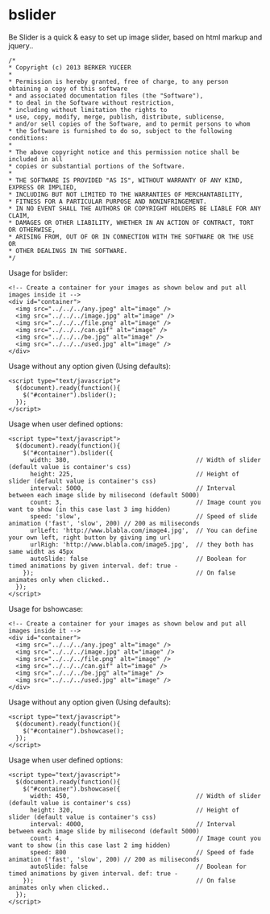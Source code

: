 bslider
=======

Be Slider is a quick & easy to set up image slider, based on html markup and jquery..

    /*
    * Copyright (c) 2013 BERKER YUCEER
    *
    * Permission is hereby granted, free of charge, to any person obtaining a copy of this software
    * and associated documentation files (the "Software"),
    * to deal in the Software without restriction,
    * including without limitation the rights to
    * use, copy, modify, merge, publish, distribute, sublicense,
    * and/or sell copies of the Software, and to permit persons to whom
    * the Software is furnished to do so, subject to the following conditions:
    *
    * The above copyright notice and this permission notice shall be included in all
    * copies or substantial portions of the Software.
    *
    * THE SOFTWARE IS PROVIDED "AS IS", WITHOUT WARRANTY OF ANY KIND, EXPRESS OR IMPLIED,
    * INCLUDING BUT NOT LIMITED TO THE WARRANTIES OF MERCHANTABILITY,
    * FITNESS FOR A PARTICULAR PURPOSE AND NONINFRINGEMENT.
    * IN NO EVENT SHALL THE AUTHORS OR COPYRIGHT HOLDERS BE LIABLE FOR ANY CLAIM,
    * DAMAGES OR OTHER LIABILITY, WHETHER IN AN ACTION OF CONTRACT, TORT OR OTHERWISE,
    * ARISING FROM, OUT OF OR IN CONNECTION WITH THE SOFTWARE OR THE USE OR
    * OTHER DEALINGS IN THE SOFTWARE.
    */

Usage for bslider:
    
    <!-- Create a container for your images as shown below and put all images inside it -->
    <div id="container">
      <img src="../../../any.jpeg" alt="image" />
      <img src="../../../image.jpg" alt="image" />
      <img src="../../../file.png" alt="image" />
      <img src="../../../can.gif" alt="image" />
      <img src="../../../be.jpg" alt="image" />
      <img src="../../../used.jpg" alt="image" />
    </div>

Usage without any option given (Using defaults):
    
    <script type="text/javascript">
      $(document).ready(function(){
        $("#container").bslider();
      });
    </script>

Usage when user defined options:
    
    <script type="text/javascript">
      $(document).ready(function(){
        $("#container").bslider({
          width: 380,                                   // Width of slider (default value is container's css)
          height: 225,                                  // Height of slider (default value is container's css)
          interval: 5000,                               // Interval between each image slide by milisecond (default 5000)
          count: 3,                                     // Image count you want to show (in this case last 3 img hidden)
          speed: 'slow',                                // Speed of slide animation ('fast', 'slow', 200) // 200 as miliseconds
          urlLeft: 'http://www.blabla.com/image4.jpg',  // You can define your own left, right button by giving img url 
          urlRigh: 'http://www.blabla.com/image5.jpg',  // they both has same widht as 45px
          autoSlide: false                              // Boolean for timed animations by given interval. def: true -
        });                                             // On false animates only when clicked..
      });
    </script>

Usage for bshowcase:
    
    <!-- Create a container for your images as shown below and put all images inside it -->
    <div id="container">
      <img src="../../../any.jpeg" alt="image" />
      <img src="../../../image.jpg" alt="image" />
      <img src="../../../file.png" alt="image" />
      <img src="../../../can.gif" alt="image" />
      <img src="../../../be.jpg" alt="image" />
      <img src="../../../used.jpg" alt="image" />
    </div>
    
Usage without any option given (Using defaults):
    
    <script type="text/javascript">
      $(document).ready(function(){
        $("#container").bshowcase();
      });
    </script>

Usage when user defined options:
    
    <script type="text/javascript">
      $(document).ready(function(){
        $("#container").bshowcase({
          width: 450,                                   // Width of slider (default value is container's css)
          height: 320,                                  // Height of slider (default value is container's css)
          interval: 4000,                               // Interval between each image slide by milisecond (default 5000)
          count: 4,                                     // Image count you want to show (in this case last 2 img hidden)
          speed: 800                                    // Speed of fade animation ('fast', 'slow', 200) // 200 as miliseconds
          autoSlide: false                              // Boolean for timed animations by given interval. def: true -
        });                                             // On false animates only when clicked..
      });
    </script>
